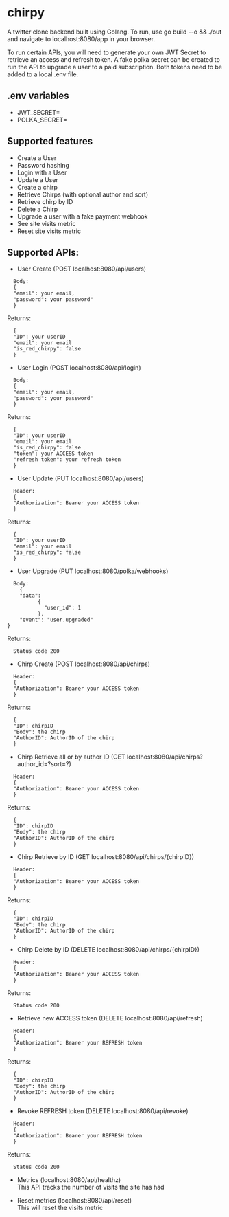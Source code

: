# chirpy

A twitter clone backend built using Golang. To run, use go build --o && ./out and navigate to localhost:8080/app in your browser.

To run certain APIs, you will need to generate your own JWT Secret to retrieve an access and refresh token. A fake polka secret can be created to run the API to upgrade a user to a paid subscription. Both tokens need to be added to a local .env file.  

## .env variables
- JWT_SECRET=
- POLKA_SECRET=

## Supported features
- Create a User
- Password hashing
- Login with a User
- Update a User
- Create a chirp
- Retrieve Chirps (with optional author and sort)
- Retrieve chirp by ID
- Delete a Chirp
- Upgrade a user with a fake payment webhook
- See site visits metric
- Reset site visits metric

## Supported APIs:

- User Create (POST localhost:8080/api/users)
```
  Body:  
  {  
  "email": your email,  
  "password": your password"  
  }
```
Returns:
```
  {  
  "ID": your userID  
  "email": your email  
  "is_red_chirpy": false  
  }

```

- User Login (POST localhost:8080/api/login)
```
  Body:  
  {  
  "email": your email,  
  "password": your password"  
  }
```
Returns: 
```
  {  
  "ID": your userID  
  "email": your email  
  "is_red_chirpy": false  
  "token": your ACCESS token  
  "refresh token": your refresh token  
  }  
```
- User Update (PUT localhost:8080/api/users)
```
  Header:  
  {  
  "Authorization": Bearer your ACCESS token
  }
```
Returns:
```
  {  
  "ID": your userID  
  "email": your email  
  "is_red_chirpy": false  
  }
```
- User Upgrade (PUT localhost:8080/polka/webhooks)
```
  Body:  
    {  
    "data":  
          {  
            "user_id": 1  
          },  
    "event": "user.upgraded"  
}
```
Returns: 
```
  Status code 200  
```
- Chirp Create (POST localhost:8080/api/chirps)
```
  Header:  
  {  
  "Authorization": Bearer your ACCESS token  
  }
```
Returns:
```
  {  
  "ID": chirpID  
  "Body": the chirp  
  "AuthorID": AuthorID of the chirp  
  }  
```
- Chirp Retrieve all or by author ID (GET localhost:8080/api/chirps?author_id=?sort=?)
```
  Header:  
  {  
  "Authorization": Bearer your ACCESS token  
  }
```
Returns:  
```
  {  
  "ID": chirpID  
  "Body": the chirp  
  "AuthorID": AuthorID of the chirp  
  }  
```
- Chirp Retrieve by ID (GET localhost:8080/api/chirps/{chirpID})
```
  Header:  
  {  
  "Authorization": Bearer your ACCESS token  
  }   
```
Returns: 
```
  {  
  "ID": chirpID  
  "Body": the chirp  
  "AuthorID": AuthorID of the chirp  
  }  
```  
- Chirp Delete by ID (DELETE localhost:8080/api/chirps/{chirpID})
```
  Header:  
  {  
  "Authorization": Bearer your ACCESS token  
  }
```
Returns:
```
  Status code 200  
```
- Retrieve new ACCESS token (DELETE localhost:8080/api/refresh)
```
  Header:  
  {  
  "Authorization": Bearer your REFRESH token  
  }
```
Returns:
```
  {  
  "ID": chirpID  
  "Body": the chirp  
  "AuthorID": AuthorID of the chirp  
  }  
```
- Revoke REFRESH token (DELETE localhost:8080/api/revoke)
```
  Header:  
  {  
  "Authorization": Bearer your REFRESH token  
  }
```
Returns:
```
  Status code 200  
```
- Metrics (localhost:8080/api/healthz)  
  This API tracks the number of visits the site has had  

- Reset metrics (localhost:8080/api/reset)  
  This will reset the visits metric  

